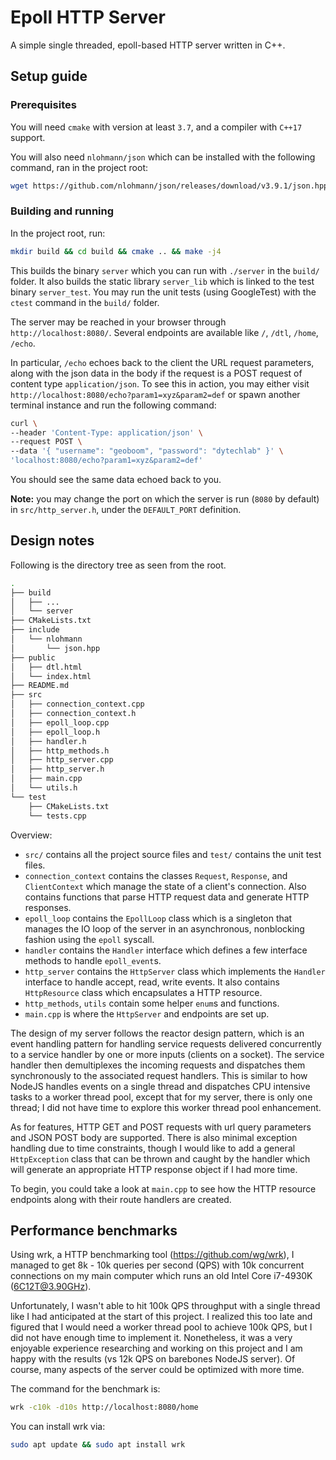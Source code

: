 # Epoll HTTP Server

A simple single threaded, epoll-based HTTP server written in C++.

## Setup guide

### Prerequisites

You will need `cmake` with version at least `3.7`, and a compiler with `C++17` support.

You will also need `nlohmann/json` which can be installed with the following command, ran in the project root:

```sh
wget https://github.com/nlohmann/json/releases/download/v3.9.1/json.hpp -P include/nlohmann/
```

### Building and running

In the project root, run:

```sh
mkdir build && cd build && cmake .. && make -j4
```

This builds the binary `server` which you can run with `./server` in the `build/` folder. It also builds the static library `server_lib` which is linked to the test binary `server_test`. You may run the unit tests (using GoogleTest) with the `ctest` command in the `build/` folder.

The server may be reached in your browser through `http://localhost:8080/`. Several endpoints are available like `/`,  `/dtl`, `/home`, `/echo`.

In particular, `/echo` echoes back to the client the URL request parameters, along with the json data in the body if the request is a POST request of content type `application/json`. To see this in action, you may either visit `http://localhost:8080/echo?param1=xyz&param2=def` or spawn another terminal instance and run the following command:

```sh
curl \
--header 'Content-Type: application/json' \
--request POST \
--data '{ "username": "geoboom", "password": "dytechlab" }' \
'localhost:8080/echo?param1=xyz&param2=def'
```

You should see the same data echoed back to you.

**Note:** you may change the port on which the server is run (`8080` by default) in `src/http_server.h`, under the `DEFAULT_PORT` definition.

## Design notes

Following is the directory tree as seen from the root.

```sh
.
├── build
│   ├── ...
│   └── server
├── CMakeLists.txt
├── include
│   └── nlohmann
│       └── json.hpp
├── public
│   ├── dtl.html
│   └── index.html
├── README.md
├── src
│   ├── connection_context.cpp
│   ├── connection_context.h
│   ├── epoll_loop.cpp
│   ├── epoll_loop.h
│   ├── handler.h
│   ├── http_methods.h
│   ├── http_server.cpp
│   ├── http_server.h
│   ├── main.cpp
│   └── utils.h
└── test
    ├── CMakeLists.txt
    └── tests.cpp
```

Overview:

- `src/` contains all the project source files and `test/` contains the unit test files.
- `connection_context` contains the classes `Request`, `Response`, and `ClientContext` which manage the state of a client's connection. Also contains functions that parse HTTP request data and generate HTTP responses.
- `epoll_loop` contains the `EpollLoop` class which is a singleton that manages the IO loop of the server in an asynchronous, nonblocking fashion using the `epoll` syscall.
- `handler` contains the `Handler` interface which defines a few interface methods to handle `epoll_event`s.
- `http_server` contains the `HttpServer` class which implements the `Handler` interface to handle accept, read, write events. It also contains `HttpResource` class which encapsulates a HTTP resource.
- `http_methods`, `utils` contain some helper `enum`s and functions.
- `main.cpp` is where the `HttpServer` and endpoints are set up.

The design of my server follows the reactor design pattern, which is an event handling pattern for handling service requests delivered concurrently to a service handler by one or more inputs (clients on a socket). The service handler then demultiplexes the incoming requests and dispatches them synchronously to the associated request handlers. This is similar to how NodeJS handles events on a single thread and dispatches CPU intensive tasks to a worker thread pool, except that for my server, there is only one thread; I did not have time to explore this worker thread pool enhancement.

As for features, HTTP GET and POST requests with url query parameters and JSON POST body are supported. There is also minimal exception handling due to time constraints, though I would like to add a general `HttpException` class that can be thrown and caught by the handler which will generate an appropriate HTTP response object if I had more time. 

To begin, you could take a look at `main.cpp` to see how the HTTP resource endpoints along with their route handlers are created.

## Performance benchmarks

Using wrk, a HTTP benchmarking tool (https://github.com/wg/wrk), I managed to get 8k - 10k queries per second (QPS) with 10k concurrent connections on my main computer which runs an old Intel Core i7-4930K (6C12T@3.90GHz).

Unfortunately, I wasn't able to hit 100k QPS throughput with a single thread like I had anticipated at the start of this project. I realized this too late and figured that I would need a worker thread pool to achieve 100k QPS, but I did not have enough time to implement it. Nonetheless, it was a very enjoyable experience researching and working on this project and I am happy with the results (vs 12k QPS on barebones NodeJS server). Of course, many aspects of the server could be optimized with more time.

The command for the benchmark is:
```sh
wrk -c10k -d10s http://localhost:8080/home
```

You can install wrk via:
```sh
sudo apt update && sudo apt install wrk
```

